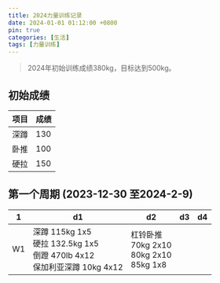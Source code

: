```yaml
---
title: 2024力量训练记录
date: 2024-01-01 01:12:00 +0800
pin: true 
categories: [生活]
tags: [力量训练]
---
```


> 2024年初始训练成绩380kg，目标达到500kg。

## 初始成绩

|项目|成绩|  
|--|--|
|深蹲|130|
|卧推|100|
|硬拉|150|

## 第一个周期 (2023-12-30 至2024-2-9)

|1|d1|d2|d3|d4|
|--|--|--|--|--|
|W1|深蹲 115kg 1x5 <br>硬拉 132.5kg 1x5 <br>倒蹬 470lb 4x12 <br>保加利亚深蹲 10kg 4x12 | 杠铃卧推 <br>70kg 2x10 <br> 80kg 2x10  <br> 85kg 1x8| |
